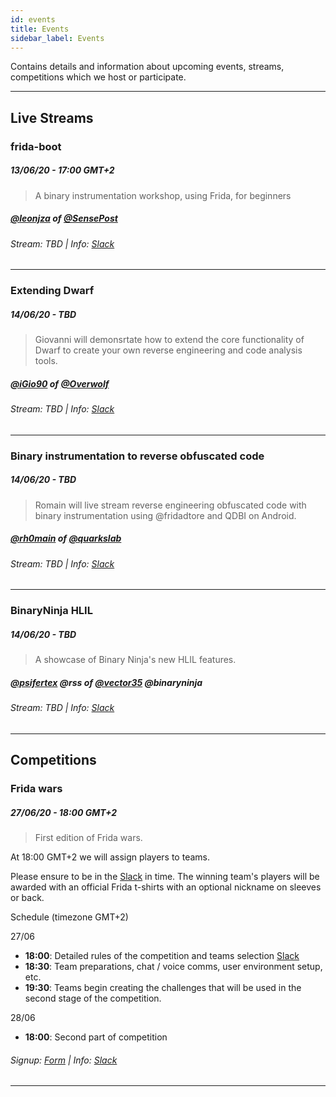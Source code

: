 ```yaml
---
id: events
title: Events
sidebar_label: Events
---
```


Contains details and information about upcoming events, streams, competitions which we host or participate.

---

## Live Streams

### frida-boot
##### 13/06/20 - 17:00 GMT+2

> A binary instrumentation workshop, using Frida, for beginners

##### [@leonjza](https://twitter.com/leonjza) of [@SensePost](https://twitter.com/sensepost)
###### Stream: TBD | Info: [Slack](https://join.slack.com/t/resecret/shared_invite/zt-4sjjl4md-_M8AB5_tic~HTbFPY9oEFg)

---

### Extending Dwarf
##### 14/06/20 - TBD

> Giovanni will demonsrtate how to extend the core functionality of Dwarf to create your own reverse engineering and code analysis tools.

##### [@iGio90](https://twitter.com/iGio90) of [@Overwolf](https://twitter.com/theoverwolf)
###### Stream: TBD | Info: [Slack](https://join.slack.com/t/resecret/shared_invite/zt-4sjjl4md-_M8AB5_tic~HTbFPY9oEFg)

---

### Binary instrumentation to reverse obfuscated code
##### 14/06/20 - TBD

> Romain will live stream reverse engineering obfuscated code with binary instrumentation using @fridadtore and QDBI on Android.

##### [@rh0main](https://twitter.com/rh0main) of [@quarkslab](https://twitter.com/quarkslab)
###### Stream: TBD | Info: [Slack](https://join.slack.com/t/resecret/shared_invite/zt-4sjjl4md-_M8AB5_tic~HTbFPY9oEFg)

---

### BinaryNinja HLIL
##### 14/06/20 - TBD

> A showcase of Binary Ninja's new HLIL features.

##### [@psifertex](https://twitter.com/psifertex) @rss of [@vector35](https://twitter.com/vector35) @binaryninja
###### Stream: TBD | Info: [Slack](https://join.slack.com/t/resecret/shared_invite/zt-4sjjl4md-_M8AB5_tic~HTbFPY9oEFg)

---

## Competitions
### Frida wars
##### 27/06/20 - 18:00 GMT+2
> First edition of Frida wars. 

At 18:00 GMT+2 we will assign players to teams. 

Please ensure to be in the [Slack](https://join.slack.com/t/resecret/shared_invite/zt-4sjjl4md-_M8AB5_tic~HTbFPY9oEFg) in time.
The winning team's players will be awarded with an official Frida t-shirts with an optional nickname on sleeves or back.

Schedule (timezone GMT+2)

27/06 
* **18:00**: Detailed rules of the competition and teams selection [Slack](https://join.slack.com/t/resecret/shared_invite/zt-4sjjl4md-_M8AB5_tic~HTbFPY9oEFg)
* **18:30**: Team preparations, chat / voice comms, user environment setup, etc.
* **19:30**: Teams begin creating the challenges that will be used in the second stage of the competition.

28/06 
* **18:00**: Second part of competition


###### Signup: [Form](https://forms.gle/uN8HEHGsPbCcxX9R8) | Info: [Slack](https://join.slack.com/t/resecret/shared_invite/zt-4sjjl4md-_M8AB5_tic~HTbFPY9oEFg)

---
